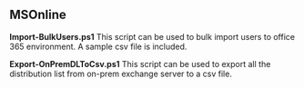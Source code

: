 ## MSOnline
__Import-BulkUsers.ps1__ This script can be used to bulk import users to office 365 environment. A sample csv file is included.

__Export-OnPremDLToCsv.ps1__ This script can be used to export all the distribution list from on-prem exchange server to a csv file.
